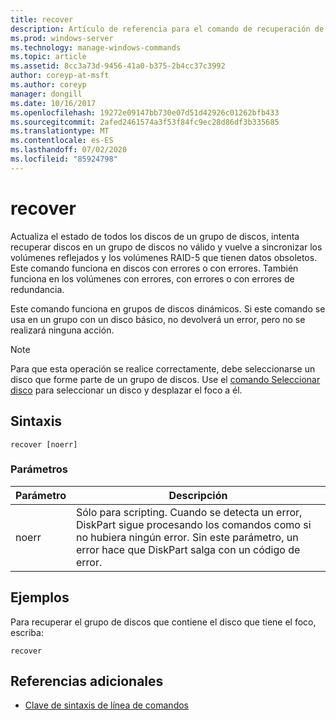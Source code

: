 ```yaml
---
title: recover
description: Artículo de referencia para el comando de recuperación de DiskPart, que actualiza el estado de todos los discos de un grupo de discos, intenta recuperar discos en un grupo de discos no válido y vuelve a sincronizar los volúmenes reflejados y los volúmenes RAID-5 que tienen datos obsoletos.
ms.prod: windows-server
ms.technology: manage-windows-commands
ms.topic: article
ms.assetid: 8cc3a73d-9456-41a0-b375-2b4cc37c3992
author: coreyp-at-msft
ms.author: coreyp
manager: dongill
ms.date: 10/16/2017
ms.openlocfilehash: 19272e09147bb730e07d51d42926c01262bfb433
ms.sourcegitcommit: 2afed2461574a3f53f84fc9ec28d86df3b335685
ms.translationtype: MT
ms.contentlocale: es-ES
ms.lasthandoff: 07/02/2020
ms.locfileid: "85924798"
---
```

# <a name="recover"></a>recover

Actualiza el estado de todos los discos de un grupo de discos, intenta recuperar discos en un grupo de discos no válido y vuelve a sincronizar los volúmenes reflejados y los volúmenes RAID-5 que tienen datos obsoletos. Este comando funciona en discos con errores o con errores. También funciona en los volúmenes con errores, con errores o con errores de redundancia.

Este comando funciona en grupos de discos dinámicos. Si este comando se usa en un grupo con un disco básico, no devolverá un error, pero no se realizará ninguna acción.

> [!NOTE]
>  Para que esta operación se realice correctamente, debe seleccionarse un disco que forme parte de un grupo de discos. Use el [comando Seleccionar disco](select-disk.md) para seleccionar un disco y desplazar el foco a él.



## <a name="syntax"></a>Sintaxis

```
recover [noerr]
```

### <a name="parameters"></a>Parámetros

| Parámetro | Descripción |
|--|--|
| noerr | Sólo para scripting. Cuando se detecta un error, DiskPart sigue procesando los comandos como si no hubiera ningún error. Sin este parámetro, un error hace que DiskPart salga con un código de error. |

## <a name="examples"></a>Ejemplos

Para recuperar el grupo de discos que contiene el disco que tiene el foco, escriba:

```
recover
```

## <a name="additional-references"></a>Referencias adicionales

- [Clave de sintaxis de línea de comandos](command-line-syntax-key.md)
